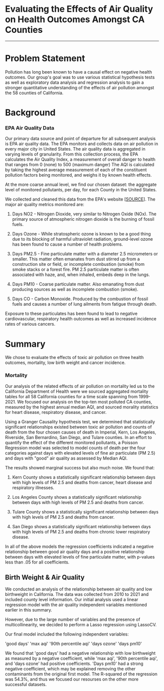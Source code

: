# Evaluating the Effects of Air Quality on Health Outcomes Amongst CA Counties
---

# Problem Statement

Pollution has long been known to have a causal effect on negative health outcomes. Our group's goal was to use various statistical hypothesis tests as well as exploratory data analysis and regression analysis to gain a stronger quantitative understanding of the effects of air pollution amongst the 58 counties of California. 

# Background

### EPA Air Quality Data 

Our primary data source and point of departure for all subsequent analysis is EPA air quality data. The EPA monitors and collects data on air pollution in every major city in United States. The air quality data is aggregated in varying levels of granularity. From this collection process, the EPA calculates the Air Quality Index, a measurement of overall danger to health that ranges from 0 (none) to 500 (maximum danger) The AQI is calculated by taking the highest average measurement of each of the constituent pollution factors being monitored, and weighs it by known health effects. 

At the more coarse annual level, we find our chosen dataset: the aggregate level of monitored pollutants, per day, for each County in the United States. 

We collected and cleaned this data from the EPA's website [[SOURCE](https://aqs.epa.gov/aqsweb/airdata/download_files.html#Annual)]. The major air quality metrics monitored are:

1. Days NO2 - Nitrogen Dioxide, very similar to Nitrogen Oxide (NOx). The primary source of atmospheric nitrogen dioxide is the burning of fossil fuels. 

2. Days Ozone - While stratospheric ozone is known to be a good thing due to its blocking of harmful ultraviolet radiation, ground-level ozone has been found to cause a number of health problems. 

3. Days PM2.5 - Fine particulate matter with a diameter 2.5 micrometers or smaller. This matter often emanates from dust stirred up from a construction site or field, or incomplete combustion (smoke) from smoke stacks or a forest fire. PM 2.5 particulate matter is often associated with haze, and, when inhaled, embeds deep in the lungs. 

4. Days PM10 - Coarse particulate matter. Also emanating from dust producing sources as well as incomplete combustion (smoke).

5. Days CO - Carbon Monoxide. Produced by the combustion of fossil fuels and causes a number of lung ailments from fatigue through death.

Exposure to these particulates has been found to lead to negative cardiovascular, respiratory health outcomes as well as increased incidence rates of various cancers. 

# Summary

We chose to evaluate the effects of toxic air pollution on three health outcomes, mortality, low birth weight and cancer incidence.

### Mortality

Our analysis of the related effects of air pollution on mortality led us to the California Department of Health were we sourced aggregated mortality tables for all 58 California counties for a time scale spanning from 1999-2021. We focused our analysis on the top-ten most polluted CA counties, measured by the highest annual median AQI, and sourced morality statistics for heart disease, respiratory disease, and cancer. 

Using a Granger Causality hypothesis test, we determined that statistically significant relationships existed between toxic air pollution and counts of death from the four chosen causes of death in Imperial, Kern, Los Angeles, Riverside, San Bernardino, San Diego, and Tulare counties. In an effort to quantify the effect of the different monitored pollutants, a Poisson Regression model was selected to model counts of death per the four categories against days with elevated levels of fine air particulate (PM 2.5) and days with "good" air quality as assessed by Median AQI. 

The results showed marginal success but also much noise. We found that:

1. Kern County shows a statistically significant relationship between days with high levels of PM 2.5 and deaths from cancer, heart disease and respiratory illnesses. 

2. Los Angeles County shows a statistically significant relationship between days with high levels of PM 2.5 and deaths from cancer. 

3. Tulare County shows a statistically significant relationship between days with high levels of PM 2.5 and deaths from cancer. 

4. San Diego shows a statistically significant relationship between days with high levels of PM 2.5 and deaths from chronic lower respiratory disease. 

In all of the above models the regression coefficients indicated a negative relationship between good air quality days and a positive relationship between days with elevated levels of fine particulate matter, with p-values less than $.05$ for all coefficients. 


## Birth Weight & Air Quality

We conducted an analysis of the relationship between air quality and low birthweight in California. The data was collected from 2010 to 2021 and included county level information. Our initial analysis used a linear regression model with the air quality independent variables mentioned earlier in this summary.

However, due to the large number of variables and the presence of multicollinearity, we decided to perform a Lasso regression using LassoCV.

Our final model included the following independent variables:

'good days'
'max aqi'
'90th percentile aqi'
'days ozone'
'days pm10'

We found that 'good days' had a negative relationship with low birthweight as measured by a negative coefficient, while 'max aqi', '90th percentile aqi', and 'days ozone' had positive coefficients. 'Days pm10' had a strong negative coefficient, which may be explained removing the other contaminants from the original first model. The R-squared of the regression was 54.3%, and thus we focused our resourses on the other more successful datasets.
